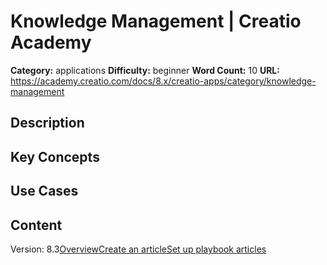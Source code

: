# Knowledge Management | Creatio Academy

**Category:** applications **Difficulty:** beginner **Word Count:** 10 **URL:**
https://academy.creatio.com/docs/8.x/creatio-apps/category/knowledge-management

## Description

## Key Concepts

## Use Cases

## Content

Version:
8.3[Overview](/docs/8.x/creatio-apps/products/crm-tools/knowledge-management/knowledge-management-overview)[Create an article](/docs/8.x/creatio-apps/products/crm-tools/knowledge-management/add-knowledge-base-articles)[Set up playbook articles](/docs/8.x/creatio-apps/products/crm-tools/knowledge-management/set-up-playbook)
